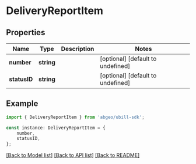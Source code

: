 # DeliveryReportItem


## Properties

Name | Type | Description | Notes
------------ | ------------- | ------------- | -------------
**number** | **string** |  | [optional] [default to undefined]
**statusID** | **string** |  | [optional] [default to undefined]

## Example

```typescript
import { DeliveryReportItem } from 'abgeo/ubill-sdk';

const instance: DeliveryReportItem = {
    number,
    statusID,
};
```

[[Back to Model list]](../README.md#documentation-for-models) [[Back to API list]](../README.md#documentation-for-api-endpoints) [[Back to README]](../README.md)
